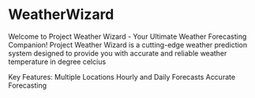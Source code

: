 # WeatherWizard
Welcome to Project Weather Wizard - Your Ultimate Weather Forecasting Companion!
Project Weather Wizard is a cutting-edge weather prediction system designed to provide you with accurate and reliable weather temperature in degree celcius

Key Features:
Multiple Locations
Hourly and Daily Forecasts
Accurate Forecasting
